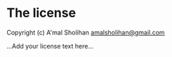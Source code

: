 # The license

Copyright (c) A'mal Sholihan <amalsholihan@gmail.com>

...Add your license text here...